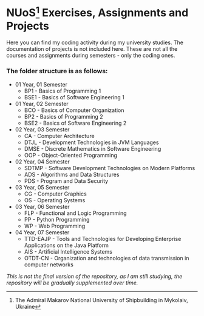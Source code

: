 # NUoS[^1] Exercises, Assignments and Projects

Here you can find my coding activity during my university studies. The documentation of projects is not included here.
These are not all the courses and assignments during semesters - only the coding ones.

### The folder structure is as follows:

- 01 Year, 01 Semester
  - BP1 - Basics of Programming 1
  - BSE1 - Basics of Software Engineering 1
- 01 Year, 02 Semester
  - BCO - Basics of Computer Organization
  - BP2 - Basics of Programming 2
  - BSE2 - Basics of Software Engineering 2
- 02 Year, 03 Semester
  - CA - Computer Architecture
  - DTJL - Development Technologies in JVM Languages
  - DMSE - Discrete Mathematics in Software Engineering
  - OOP - Object-Oriented Programming
- 02 Year, 04 Semester
  - SDTMP - Software Development Technologies on Modern Platforms
  - ADS - Algorithms and Data Structures
  - PDS - Program and Data Security
- 03 Year, 05 Semester
  - CG - Computer Graphics
  - OS - Operating Systems
- 03 Year, 06 Semester
  - FLP - Functional and Logic Programming
  - PP - Python Programming
  - WP - Web Programming
- 04 Year, 07 Semester
  - TTD-EAJP - Tools and Technologies for Developing Enterprise Applications on the Java Platform
  - AIS - Artificial Intelligence Systems
  - OTDT-CN - Organization and technologies of data transmission in computer networks

_This is not the final version of the repository, as I am still studying, the repository will be gradually supplemented over time._

[^1]: The Admiral Makarov National University of Shipbuilding in Mykolaiv, Ukraine
